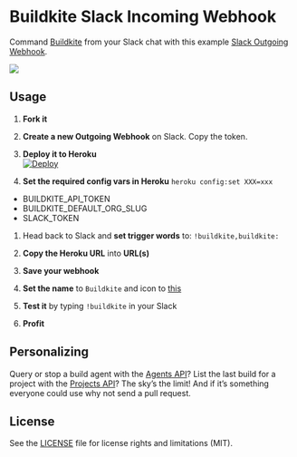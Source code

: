 # Buildkite Slack Incoming Webhook

Command [Buildkite](https://buildkite.com/) from your Slack chat with this example [Slack Outgoing Webhook](https://api.slack.com/outgoing-webhooks).

![](http://i.imgur.com/xwPIHSE.gif)

## Usage

1. **Fork it**

1. **Create a new Outgoing Webhook** on Slack. Copy the token.

1. **Deploy it to Heroku** <br>[![Deploy](https://www.herokucdn.com/deploy/button.svg)](https://heroku.com/deploy)
 
1. **Set the required config vars in Heroku** `heroku config:set XXX=xxx` 
  * BUILDKITE_API_TOKEN
  * BUILDKITE_DEFAULT_ORG_SLUG
  * SLACK_TOKEN

1. Head back to Slack and **set trigger words** to: `!buildkite,buildkite:`

1. **Copy the Heroku URL** into **URL(s)**

1. **Save your webhook**

1. **Set the name** to `Buildkite` and icon to [this](http://i.imgur.com/JDjeaCq.jpg)

1. **Test it** by typing `!buildkite` in your Slack

1. **Profit**

## Personalizing

Query or stop a build agent with the [Agents API](https://buildkite.com/docs/api)? List the last build for a project with the [Projects API](https://buildkite.com/docs/projects)? The sky’s the limit! And if it’s something everyone could use why not send a pull request.

## License

See the [LICENSE](LICENSE.md) file for license rights and limitations (MIT).
